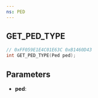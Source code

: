 ```yaml
---
ns: PED
---
```

## GET_PED_TYPE

```c
// 0xFF059E1E4C01E63C 0xB1460D43
int GET_PED_TYPE(Ped ped);
```

## Parameters
* **ped**:
